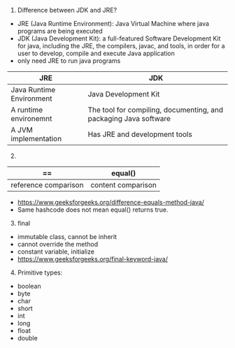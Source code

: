 1. Difference between JDK and JRE?
- JRE (Java Runtime Environment): Java Virtual Machine where java programs are being executed
- JDK (Java Development Kit): a full-featured Software Development Kit for java, including the JRE, the compilers, javac, and tools, in order for a user to develop, compile and execute Java application
- only need JRE to run java programs

JRE | JDK
------------ | -------------
Java Runtime Environment | Java Development Kit
A runtime environemnt | The tool for compiling, documenting, and packaging Java software 
A JVM implementation | Has JRE and development tools 

2. 
== | equal()
------------ | -------------
reference comparison | content comparison 
- https://www.geeksforgeeks.org/difference-equals-method-java/
- Same hashcode does not mean equal() returns true.

3. final
- immutable class, cannot be inherit
- cannot override the method
- constant variable, initialize
- https://www.geeksforgeeks.org/final-keyword-java/

4. Primitive types:
- boolean
- byte
- char
- short
- int
- long
- float
- double
